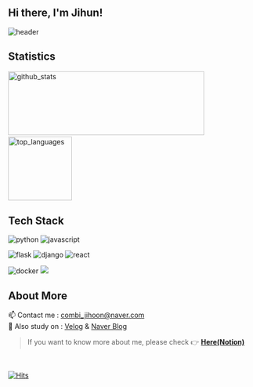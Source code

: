 <h2> Hi there, I'm Jihun!</h2>

<img alt="header" src="https://capsule-render.vercel.app/api?type=waving&color=auto&height=300&section=header&text=Jihun%Kim&fontSize=90&animation=fadeIn&fontAlignY=38&desc=Junior%20Backend%20Developer%20who%20likes%20to%20plan%20and%20record!&descAlignY=51&descAlign=62" />

<h2 align="left">Statistics</h2>

<p align="left">
  <img alt="github_stats" src="https://github-readme-stats.vercel.app/api?username=combiJihoon&hide=stars&show_icons=true&theme=radical" width="400" height="130"/> &nbsp;
  <img alt="top_languages" src="https://github-readme-stats.vercel.app/api/top-langs/?username=combiJihoon&layout=compact&theme=radical" height="130">
</p>


<h2 align="left">Tech Stack</h2>

<p align="left">
  <img alt="python" src="https://img.shields.io/badge/-Python-blue?style=flat-square&logo=python&logoColor=white" />
  <img alt="javascript" src="https://img.shields.io/badge/-Javascript-yellow?style=flat-square&logo=javascript&logoColor=white" />
</p>
<p align="left">
  <img alt="flask" src="https://img.shields.io/badge/flask-%23000.svg?style=flat-sqaure&logo=flask&logoColor=white" />
  <img alt="django" src="https://img.shields.io/badge/django-%23092E20.svg?style=flat-sqaure&logo=django&logoColor=white" />
  <img alt="react" src="https://img.shields.io/badge/react-%2320232a.svg?style=flat-square&logo=react&logoColor=%2361DAFB" />
</p>

<p align="left">
  <img alt="docker" src="https://img.shields.io/badge/-Docker-5881D8?style=flat-square&logo=docker&logoColor=white" />
  <img allt="aws" src="https://img.shields.io/badge/AWS-%23FF9900.svg?style=flat-square&logo=amazon-aws&logoColor=white" />
</p>


<h2> About More </h2>

📫 Contact me : combi_jihoon@naver.com <br>
🌱 Also study on :  [Velog](https://velog.io/@https://velog.io/@combi_jihoon/) & [Naver Blog](https://blog.naver.com/combi_jihoon)

> If you want to know more about me, please check :point_right: [**Here(Notion)**]()

<br />

[![Hits](https://hits.seeyoufarm.com/api/count/incr/badge.svg?url=https%3A%2F%2Fgithub.com%2FcombiJihoon%2Fhit-counter&count_bg=%233050C0&title_bg=%23270D0D&icon=&icon_color=%235F4886&title=hits&edge_flat=false)](https://hits.seeyoufarm.com)

<!--
Here are some ideas to get you started:

- 🔭 I’m currently working on ...
- 🌱 I’m currently learning ...
- 👯 I’m looking to collaborate on ...
- 🤔 I’m looking for help with ...
- 💬 Ask me about ...
- 📫 How to reach me: ...
- 😄 Pronouns: ...
- ⚡ Fun fact: ...
  --> 
